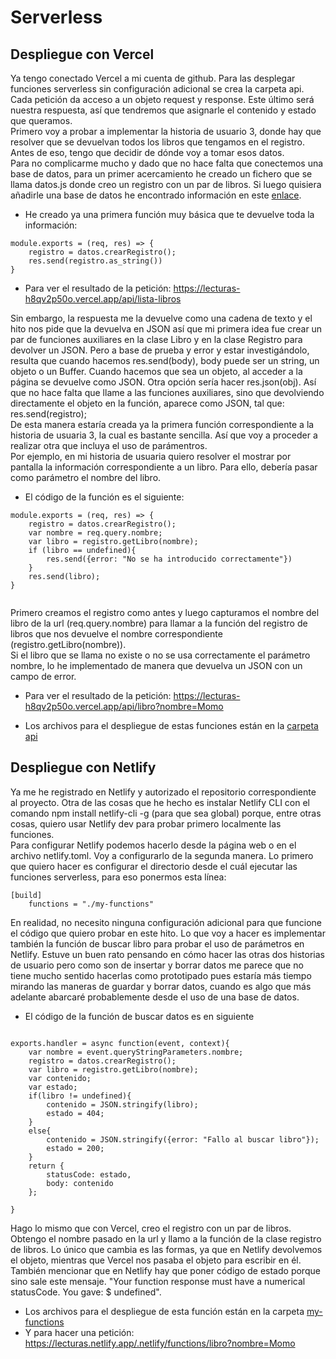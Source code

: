 # Serverless

## Despliegue con Vercel

Ya tengo conectado Vercel a mi cuenta de github. Para las desplegar funciones serverless sin configuración adicional se crea la carpeta api.  
Cada petición da acceso a un objeto request y response. Este último será nuestra respuesta, así que tendremos que asignarle el contenido y estado que queramos.  
Primero voy a probar a implementar la historia de usuario 3, donde hay que resolver que se devuelvan todos los libros que tengamos en el registro. Antes de eso, tengo que decidir de dónde voy a tomar esos datos.    
Para no complicarme mucho y dado que no hace falta que conectemos una base de datos, para un primer acercamiento he creado un fichero que se llama datos.js donde creo un registro con un par de libros. Si luego quisiera añadirle una base de datos he encontrado información en este [enlace](https://vercel.com/docs/solutions/databases).    
- He creado ya una primera función muy básica que te devuelve toda la información:

```
module.exports = (req, res) => {
    registro = datos.crearRegistro();
    res.send(registro.as_string())
}
```   
- Para ver el resultado de la petición: https://lecturas-h8qv2p50o.vercel.app/api/lista-libros

Sin embargo, la respuesta me la devuelve como una cadena de texto y el hito nos pide que la devuelva en JSON así que mi primera idea fue crear un par de funciones auxiliares en la clase Libro y en la clase Registro para devolver un JSON. Pero a base de prueba y error y estar investigándolo, resulta que cuando hacemos res.send(body), body puede ser un string, un objeto o un Buffer. Cuando hacemos que sea un objeto, al acceder a la página se devuelve como JSON. Otra opción sería hacer res.json(obj). Así que no hace falta que llame a las funciones auxiliares, sino que devolviendo directamente el objeto en la función, aparece como JSON, tal que: res.send(registro);   
De esta manera estaría creada ya la primera función correspondiente a la historia de usuaria 3, la cual es bastante sencilla. Así que voy a proceder a realizar otra que incluya el uso de parámentros.    
Por ejemplo, en mi historia de usuaria quiero resolver el mostrar por pantalla la información correspondiente a un libro. Para ello, debería pasar como parámetro el nombre del libro. 

- El código de la función es el siguiente:

```
module.exports = (req, res) => {
    registro = datos.crearRegistro();
    var nombre = req.query.nombre;
    var libro = registro.getLibro(nombre);
    if (libro == undefined){
        res.send({error: "No se ha introducido correctamente"})
    }
    res.send(libro);    
}


```

Primero creamos el registro como antes y luego capturamos el nombre del libro de la url (req.query.nombre) para llamar a la función del registro de libros que nos devuelve el nombre correspondiente (registro.getLibro(nombre)).    
Si el libro que se llama no existe o no se usa correctamente el parámetro nombre, lo he implementado de manera que devuelva un JSON con un campo de error.    
- Para ver el resultado de la petición: https://lecturas-h8qv2p50o.vercel.app/api/libro?nombre=Momo     

- Los archivos para el despliegue de estas funciones están en la [carpeta api](../api)

## Despliegue con Netlify

Ya me he registrado en Netlify y autorizado el repositorio correspondiente al proyecto. Otra de las cosas que he hecho es instalar Netlify CLI con el comando npm install netlify-cli -g (para que sea global) porque, entre otras cosas, quiero usar Netlify dev para probar primero localmente las funciones.    
Para configurar Netlify podemos hacerlo desde la página web o en el archivo netlify.toml. Voy a configurarlo de la segunda manera. Lo primero que quiero hacer es configurar el directorio desde el cuál ejecutar las funciones serverless, para eso ponermos esta línea:

```
[build]
    functions = "./my-functions"

```

En realidad, no necesito ninguna configuración adicional para que funcione el código que quiero probar en este hito.
Lo que voy a hacer es implementar también la función de buscar libro para probar el uso de parámetros en Netlify. Estuve un buen rato pensando en cómo hacer las otras dos historias de usuario pero como son de insertar y borrar datos me parece que no tiene mucho sentido hacerlas como prototipado pues estaría más tiempo mirando las maneras de guardar y borrar datos, cuando es algo que más adelante abarcaré probablemente desde el uso de una base de datos.   

- El código de la función de buscar datos es en siguiente

```

exports.handler = async function(event, context){
    var nombre = event.queryStringParameters.nombre;
    registro = datos.crearRegistro();
    var libro = registro.getLibro(nombre);
    var contenido;
    var estado;
    if(libro != undefined){
        contenido = JSON.stringify(libro);
        estado = 404;
    }
    else{
        contenido = JSON.stringify({error: "Fallo al buscar libro"});
        estado = 200;
    }
    return {       
        statusCode: estado, 
        body: contenido
    }; 
    
}

```
Hago lo mismo que con Vercel, creo el registro con un par de libros. Obtengo el nombre pasado en la url y llamo a la función de la clase registro de libros. Lo único que cambia es las formas, ya que en Netlify devolvemos el objeto, mientras que Vercel nos pasaba el objeto para escribir en él. También mencionar que en Netlify hay que poner código de estado porque sino sale este mensaje. "Your function response must have a numerical statusCode. You gave: $ undefined".

- Los archivos para el despliegue de esta función están en la carpeta [my-functions](../my-functions)   
- Y para hacer una petición: https://lecturas.netlify.app/.netlify/functions/libro?nombre=Momo
